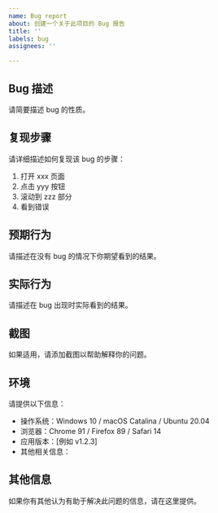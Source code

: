 ```yaml
---
name: Bug report
about: 创建一个关于此项目的 Bug 报告
title: ''
labels: bug
assignees: ''

---
```


## Bug 描述

请简要描述 bug 的性质。

## 复现步骤

请详细描述如何复现该 bug 的步骤：

1. 打开 xxx 页面
2. 点击 yyy 按钮
3. 滚动到 zzz 部分
4. 看到错误

## 预期行为

请描述在没有 bug 的情况下你期望看到的结果。

## 实际行为

请描述在 bug 出现时实际看到的结果。

## 截图

如果适用，请添加截图以帮助解释你的问题。

## 环境

请提供以下信息：

- 操作系统：Windows 10 / macOS Catalina / Ubuntu 20.04
- 浏览器：Chrome 91 / Firefox 89 / Safari 14
- 应用版本：[例如 v1.2.3]
- 其他相关信息：

## 其他信息

如果你有其他认为有助于解决此问题的信息，请在这里提供。
